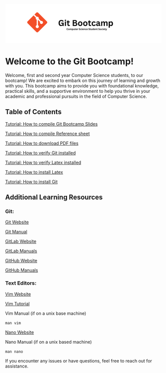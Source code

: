 ![Git Bootcamp](</slides/img/Git Bootcamp.png>)

# Welcome to the Git Bootcamp!
Welcome, first and second year Computer Science students, to our bootcamp! 
We are excited to embark on this journey of learning and growth with you. 
This bootcamp aims to provide you with foundational knowledge, practical skills, 
and a supportive environment to help you thrive in your academic and professional pursuits in the field of Computer Science.

## Table of Contents

[Tutorial: How to compile Git Bootcamp
Slides](https://gitlab.com/natedolny/git_bootcamp/-/wikis/How-to-compile-Git-Bootcamp-Slides)

[Tutorial: How to compile Reference
sheet](https://gitlab.com/natedolny/git_bootcamp/-/wikis/How-to-compile-reference-sheet)

[Tutorial: How to download PDF
files](https://gitlab.com/natedolny/git_bootcamp/-/wikis/How-to-download-PDF-files)

[Tutorial: How to verify Git
installed](https://gitlab.com/natedolny/git_bootcamp/-/wikis/Verify-Git-Installation)

[Tutorial: How to verify Latex
installed](https://gitlab.com/natedolny/git_bootcamp/-/wikis/Verify-LaTeX-Installation)

[Tutorial: How to install
Latex](https://gitlab.com/natedolny/git_bootcamp/-/wikis/How-to-install-LaTeX)

[Tutorial: How to install
Git](https://gitlab.com/natedolny/git_bootcamp/-/wikis/How-to-Install-Git)

## Additional Learning Resources 

### Git: 

[Git Website](git-scm.com)

[Git Manual](git-scm.com/doc)


[GitLab Website](www.gitlab.com)

[GitLab Manuals](https://docs.gitlab.com/ee/)


[GitHub Website](www.github.com)

[GitHub Manuals](https://docs.github.com/en)


### Text Editors:

[Vim Website](www.vim.org)

[Vim Tutorial](www.vim-hero.com)

Vim Manual (if on a unix base machine)

```
man vim
``` 

[Nano Website](www.nano-editor.org)

Nano Manual (if on a unix based machine) 

```
man nano
```

If you encounter any issues or have questions, feel free to reach out for assistance.
